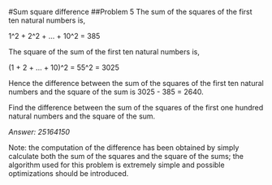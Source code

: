 #Sum square difference
##Problem 5
The sum of the squares of the first ten natural numbers is,

1^2 + 2^2 + ... + 10^2 = 385

The square of the sum of the first ten natural numbers is,

(1 + 2 + ... + 10)^2 = 55^2 = 3025

Hence the difference between the sum of the squares of the first ten natural numbers and the square of the sum is 3025 - 385 = 2640.

Find the difference between the sum of the squares of the first one hundred natural numbers and the square of the sum.

*Answer: 25164150*

Note: the computation of the difference has been obtained by simply calculate both the sum of the squares and the square of the sums; the algorithm used for this problem is extremely simple and possible optimizations should be introduced.
